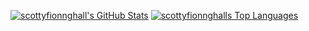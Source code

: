 <a href="https://github.com/anuraghazra/github-readme-stats"><img src="https://github-readme-stats.vercel.app/api?username=scottyfionnghall&show_icons=true&count_private=true&hide_border=true&bg_color=191414&title_color=1DB954&icon_color=1DB954&text_color=c9d1d9&custom_title=scottyfionnghall%27s%20GitHub%20Stats" alt="scottyfionnghall's GitHub Stats" align="top" /></a>
  <a href="https://github.com/anuraghazra/github-readme-stats"><img src="https://github-readme-stats.vercel.app/api/top-langs/?username=scottyfionnghall&layout=compact&langs_count=10&hide_border=true&bg_color=191414&title_color=1DB954&text_color=c9d1d9&hide=php,html,css,scss,objective-c,cmake&custom_title=scottyfionnghall%27s%20Top%20Languages" alt="scottyfionnghalls Top Languages" align="top" /></a>
</p>
